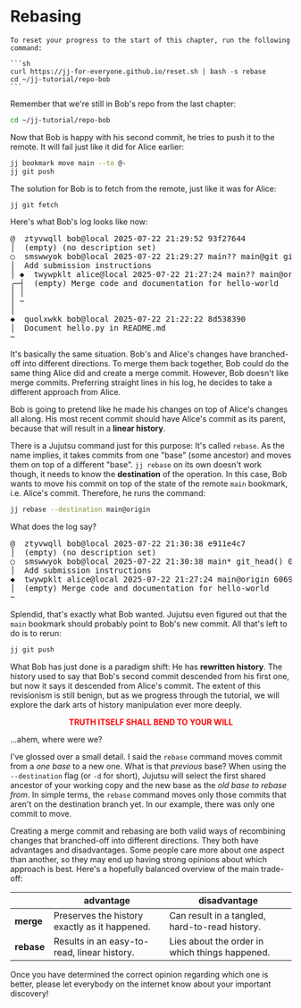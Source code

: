 # Rebasing

````admonish reset title="Reset your progress" collapsible=true
To reset your progress to the start of this chapter, run the following command:

```sh
curl https://jj-for-everyone.github.io/reset.sh | bash -s rebase
cd ~/jj-tutorial/repo-bob
```
````

Remember that we're still in Bob's repo from the last chapter:

```sh
cd ~/jj-tutorial/repo-bob
```

Now that Bob is happy with his second commit, he tries to push it to the remote.
It will fail just like it did for Alice earlier:

```sh
jj bookmark move main --to @-
jj git push
```

The solution for Bob is to fetch from the remote, just like it was for Alice:

```sh
jj git fetch
```

Here's what Bob's log looks like now:

<!-- generated by aha script -->
<pre class="aha">
<span class="bold "></span><span class="bold green ">@</span>  <span class="bold "></span><span class="bold highlighted purple ">z</span><span class="bold highlighted dimgray ">tyvwqll</span><span class="bold "> </span><span class="bold yellow ">bob@local</span><span class="bold "> </span><span class="bold highlighted cyan ">2025-07-22 21:29:52</span><span class="bold "> </span><span class="bold highlighted blue ">9</span><span class="bold highlighted dimgray ">3f27644</span><span class="bold "></span>
│  <span class="bold "></span><span class="bold highlighted green ">(empty)</span><span class="bold "> </span><span class="bold highlighted green ">(no description set)</span><span class="bold "></span>
○  <span class="bold "></span><span class="bold purple ">s</span><span class="highlighted dimgray ">mswwyok</span> <span class="yellow ">bob@local</span> <span class="cyan ">2025-07-22 21:29:27</span> <span class="purple ">main?? main@git</span> <span class="green ">git_head()</span> <span class="bold "></span><span class="bold blue ">e</span><span class="highlighted dimgray ">583fa6e</span>
│  Add submission instructions
│ <span class="bold "></span><span class="bold highlighted cyan ">◆</span>  <span class="bold "></span><span class="bold purple ">t</span><span class="highlighted dimgray ">wywpklt</span> <span class="yellow ">alice@local</span> <span class="cyan ">2025-07-22 21:27:24</span> <span class="purple ">main?? main@origin</span> <span class="bold "></span><span class="bold blue ">6</span><span class="highlighted dimgray ">06959ce</span>
╭─┤  <span class="green ">(empty)</span> Merge code and documentation for hello-world
│ │
│ ~
│
<span class="bold "></span><span class="bold highlighted cyan ">◆</span>  <span class="bold "></span><span class="bold purple ">q</span><span class="highlighted dimgray ">uolxwkk</span> <span class="yellow ">bob@local</span> <span class="cyan ">2025-07-22 21:22:22</span> <span class="bold "></span><span class="bold blue ">8</span><span class="highlighted dimgray ">d538390</span>
│  Document hello.py in README.md
~
</pre>

It's basically the same situation.
Bob's and Alice's changes have branched-off into different directions.
To merge them back together, Bob could do the same thing Alice did and create a merge commit.
However, Bob doesn't like merge commits.
Preferring straight lines in his log, he decides to take a different approach from Alice.

Bob is going to pretend like he made his changes on top of Alice's changes all along.
His most recent commit should have Alice's commit as its parent, because that will result in a **linear history**.

There is a Jujutsu command just for this purpose:
It's called `rebase`.
As the name implies, it takes commits from one "base" (some ancestor) and moves them on top of a different "base".
`jj rebase` on its own doesn't work though, it needs to know the **destination** of the operation.
In this case, Bob wants to move his commit on top of the state of the remote `main` bookmark, i.e. Alice's commit.
Therefore, he runs the command:

```sh
jj rebase --destination main@origin
```

What does the log say?

<!-- generated by aha script -->
<pre class="aha">
<span class="bold "></span><span class="bold green ">@</span>  <span class="bold "></span><span class="bold highlighted purple ">z</span><span class="bold highlighted dimgray ">tyvwqll</span><span class="bold "> </span><span class="bold yellow ">bob@local</span><span class="bold "> </span><span class="bold highlighted cyan ">2025-07-22 21:30:38</span><span class="bold "> </span><span class="bold highlighted blue ">e</span><span class="bold highlighted dimgray ">911e4c7</span><span class="bold "></span>
│  <span class="bold "></span><span class="bold highlighted green ">(empty)</span><span class="bold "> </span><span class="bold highlighted green ">(no description set)</span><span class="bold "></span>
○  <span class="bold "></span><span class="bold purple ">s</span><span class="highlighted dimgray ">mswwyok</span> <span class="yellow ">bob@local</span> <span class="cyan ">2025-07-22 21:30:38</span> <span class="purple ">main*</span> <span class="green ">git_head()</span> <span class="bold "></span><span class="bold blue ">0</span><span class="highlighted dimgray ">2bd1179</span>
│  Add submission instructions
<span class="bold "></span><span class="bold highlighted cyan ">◆</span>  <span class="bold "></span><span class="bold purple ">t</span><span class="highlighted dimgray ">wywpklt</span> <span class="yellow ">alice@local</span> <span class="cyan ">2025-07-22 21:27:24</span> <span class="purple ">main@origin</span> <span class="bold "></span><span class="bold blue ">6</span><span class="highlighted dimgray ">06959ce</span>
│  <span class="green ">(empty)</span> Merge code and documentation for hello-world
~
</pre>

Splendid, that's exactly what Bob wanted.
Jujutsu even figured out that the `main` bookmark should probably point to Bob's new commit.
All that's left to do is to rerun:

```sh
jj git push
```

What Bob has just done is a paradigm shift:
He has **rewritten history**.
The history used to say that Bob's second commit descended from his first one, but now it says it descended from Alice's commit.
The extent of this revisionism is still benign, but as we progress through the tutorial, we will explore the dark arts of history manipulation ever more deeply.

<div style="display: flex; justify-content: center">
<b style="color: red">
TRUTH ITSELF SHALL BEND TO YOUR WILL
</b>
</div>

...ahem, where were we?

I've glossed over a small detail.
I said the `rebase` command moves commit from a _one base_ to a new one.
What is that _previous_ base?
When using the `--destination` flag (or `-d` for short), Jujutsu will select the first shared ancestor of your working copy and the new base as the _old base to rebase from_.
In simple terms, the `rebase` command moves only those commits that aren't on the destination branch yet.
In our example, there was only one commit to move.

Creating a merge commit and rebasing are both valid ways of recombining changes that branched-off into different directions.
They both have advantages and disadvantages.
Some people care more about one aspect than another, so they may end up having strong opinions about which approach is best.
Here's a hopefully balanced overview of the main trade-off:

| | advantage | disadvantage |
| --- | --- | --- |
| **merge** | Preserves the history exactly as it happened. | Can result in a tangled, hard-to-read history. |
| **rebase** | Results in an easy-to-read, linear history. | Lies about the order in which things happened. |

Once you have determined the correct opinion regarding which one is better, please let everybody on the internet know about your important discovery!
